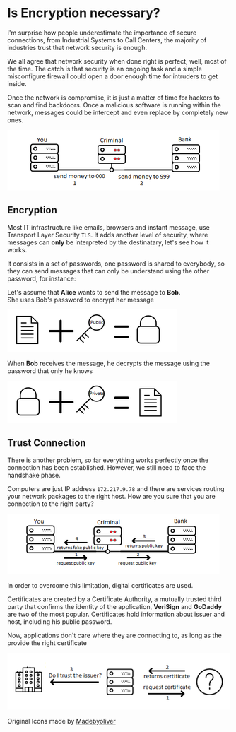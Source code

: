 Is Encryption necessary?
===================

I'm surprise how people underestimate the importance of secure connections, from Industrial Systems to Call Centers, the majority of industries trust that network security is enough.

We all agree that network security when done right is perfect, well, most of the time. The catch is that security is an ongoing task and a simple misconfigure firewall could open a door enough time for intruders to get inside.

Once the network is compromise, it is just a matter of time for hackers to scan and find backdoors. Once a malicious software is running within the network, messages could be intercept and even replace by completely new ones.

![](img/middleman-message.png)


Encryption
--------------

Most IT infrastructure like emails, browsers and instant message, use Transport Layer Security `TLS`. It adds another level of security, where messages can **only** be interpreted by the destinatary, let's see how it works.

It consists in a set of passwords, one password is shared to everybody, so they can send messages that can only be understand using the other password, for instance:

Let's assume that **Alice** wants to send the message to **Bob**.   
She uses Bob's password to encrypt her message  

![](img/encrypt.png) 

When **Bob** receives the message, he decrypts the message using the password that only he knows

![](img/decrypt.png) 


Trust Connection
--------------

There is another problem, so far everything works perfectly once the connection has been established. However, we still need to face the handshake phase.  

Computers are just IP address `172.217.9.78` and there are services routing your network packages to the right host. How are you sure that you are connection to the right party? 

![](img/middleman.png)

In order to overcome this limitation, digital certificates are used. 

Certificates are created by a Certificate Authority, a mutually trusted third party that confirms the identity of the application, **VeriSign** and **GoDaddy** are two of the most popular. Certificates hold information about issuer and host, including his public password. 

Now, applications don't care where they are connecting to, as long as the provide the right certificate 

![](img/cert-issuer.png)


Original Icons made by [Madebyoliver](https://www.flaticon.com/authors/madebyoliver)
